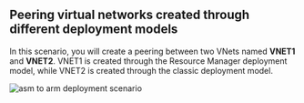 ## <a name="x-model"></a>Peering virtual networks created through different deployment models
In this scenario, you will create a peering between two VNets named **VNET1** and **VNET2**. VNET1 is created through the Resource Manager deployment model, while VNET2 is created through the classic deployment model.

> 
![asm to arm deployment scenario](https://docstestmedia1.blob.core.windows.net/azure-media/includes/media/virtual-networks-create-vnetpeering-scenario-asmtoarm-include/figure01.PNG)


